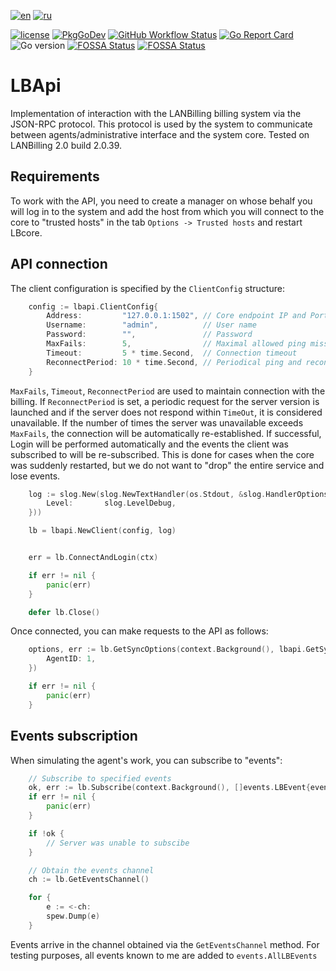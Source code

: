 [![en](https://img.shields.io/badge/lang-en-red.svg)](https://github.com/archaron/lbapi/blob/main/README.md)
[![ru](https://img.shields.io/badge/lang-ru-green.svg)](https://github.com/archaron/lbapi/blob/main/README.ru.md)

[![license](https://img.shields.io/github/license/archaron/lbapi.svg)](https://github.com/archaron/lbapi/blob/main/LICENSE)
[![PkgGoDev](https://pkg.go.dev/badge/mod/github.com/archaron/lbapi)](https://pkg.go.dev/mod/github.com/archaron/lbapi)
[![GitHub Workflow Status](https://github.com/archaron/lbapi/actions/workflows/go.yml/badge.svg)](https://github.com/archaron/lbapi/actions/workflows/go.yml)
[![Go Report Card](https://goreportcard.com/badge/github.com/archaron/lbapi)](https://goreportcard.com/report/github.com/archaron/lbapi)
![Go version](https://img.shields.io/github/go-mod/go-version/archaron/lbapi?style=flat&label=Go%20%3E%3D)
[![FOSSA Status](https://app.fossa.com/api/projects/git%2Bgithub.com%2Farcharon%2Flbapi.svg?type=shield&issueType=license)](https://app.fossa.com/projects/git%2Bgithub.com%2Farcharon%2Flbapi?ref=badge_shield)
[![FOSSA Status](https://app.fossa.com/api/projects/git%2Bgithub.com%2Farcharon%2Flbapi.svg?type=shield&issueType=security)](https://app.fossa.com/projects/git%2Bgithub.com%2Farcharon%2Flbapi?ref=badge_shield)

LBApi
========
Implementation of interaction with the LANBilling billing system via the JSON-RPC protocol.
This protocol is used by the system to communicate between agents/administrative interface and the system core.
Tested on LANBilling 2.0 build 2.0.39.

Requirements
-------------------
To work with the API, you need to create a manager on whose behalf you will log in to the system and add the host from
which you will connect to the core to "trusted hosts" in the tab `Options -> Trusted hosts` and restart LBcore.

API connection
-------------------
The client configuration is specified by the `ClientConfig` structure:
```go
	config := lbapi.ClientConfig{
		Address:         "127.0.0.1:1502", // Core endpoint IP and Port
		Username:        "admin",          // User name
		Password:        "",               // Password
		MaxFails:        5,                // Maximal allowed ping misses before reconnection
		Timeout:         5 * time.Second,  // Connection timeout
		ReconnectPeriod: 10 * time.Second, // Periodical ping and reconnect period
	}
```
`MaxFails`, `Timeout`, `ReconnectPeriod` are used to maintain connection with the billing. If `ReconnectPeriod` is set,
a periodic request for the server version is launched and if the server does not respond within `TimeOut`, it is considered unavailable.
If the number of times the server was unavailable exceeds `MaxFails`, the connection will be automatically re-established.
If successful, Login will be performed automatically and the events the client was subscribed to will be re-subscribed.
This is done for cases when the core was suddenly restarted, but we do not want to "drop" the entire service and lose events.

```go
    log := slog.New(slog.NewTextHandler(os.Stdout, &slog.HandlerOptions{
		Level:       slog.LevelDebug,
	}))

    lb = lbapi.NewClient(config, log)


    err = lb.ConnectAndLogin(ctx)

    if err != nil {
        panic(err)
    }

    defer lb.Close()
```

Once connected, you can make requests to the API as follows:
```go
	options, err := lb.GetSyncOptions(context.Background(), lbapi.GetSyncOptionsRequest{
		AgentID: 1,
	})

	if err != nil {
		panic(err)
	}
```

Events subscription
-------------------
When simulating the agent's work, you can subscribe to "events":
```go
    // Subscribe to specified events
    ok, err := lb.Subscribe(context.Background(), []events.LBEvent{events.ChangeAgentEvent, events.BlockVgEvent})
	if err != nil {
		panic(err)
	}

	if !ok {
        // Server was unable to subscibe
    }

    // Obtain the events channel
    ch := lb.GetEventsChannel()

    for {
        e := <-ch:
        spew.Dump(e)
    }
```

Events arrive in the channel obtained via the `GetEventsChannel` method. For testing purposes, all events known to me are added to `events.AllLBEvents`



